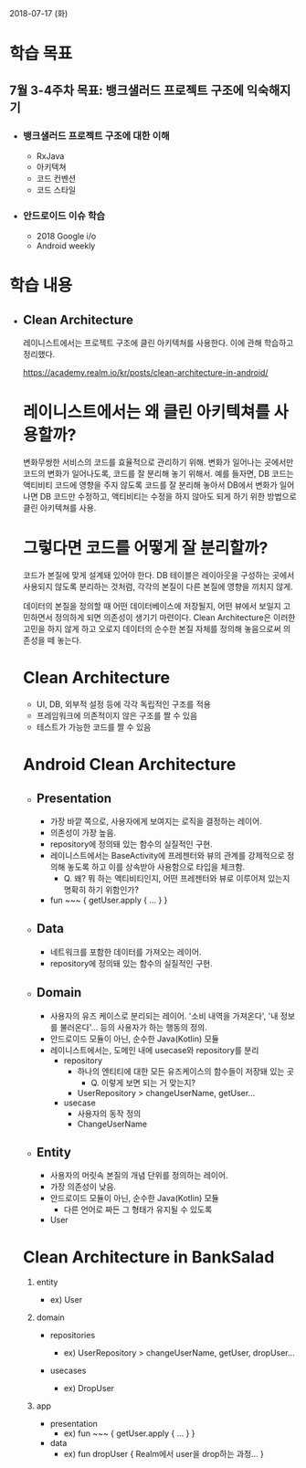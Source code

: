 2018-07-17 (화)

# 학습 목표

## 7월 3-4주차 목표: 뱅크샐러드 프로젝트 구조에 익숙해지기

- ### 뱅크샐러드 프로젝트 구조에 대한 이해

  - RxJava
  - 아키텍쳐
  - 코드 컨벤션
  - 코드 스타일

- ### 안드로이드 이슈 학습

  - 2018 Google i/o
  - Android weekly

# 학습 내용

- ## Clean Architecture

  레이니스트에서는 프로젝트 구조에 클린 아키텍쳐를 사용한다. 이에 관해 학습하고 정리했다.

  https://academy.realm.io/kr/posts/clean-architecture-in-android/

  # 레이니스트에서는 왜 클린 아키텍쳐를 사용할까?

  변화무쌍한 서비스의 코드를 효율적으로 관리하기 위해. 변화가 일어나는 곳에서만 코드의 변화가 일어나도록, 코드를 잘 분리해 놓기 위해서. 예를 들자면, DB 코드는 액티비티 코드에 영향을 주지 않도록 코드를 잘 분리해 놓아서 DB에서 변화가 일어나면 DB 코드만 수정하고, 액티비티는 수정을 하지 않아도 되게 하기 위한 방법으로 클린 아키텍쳐를 사용.

  # 그렇다면 코드를 어떻게 잘 분리할까?

  코드가 본질에 맞게 설계돼 있어야 한다. DB 테이블은 레이아웃을 구성하는 곳에서 사용되지 않도록 분리하는 것처럼, 각각의 본질이 다른 본질에 영향을 끼치지 않게.

  데이터의 본질을 정의할 때 어떤 데이터베이스에 저장될지, 어떤 뷰에서 보일지 고민하면서 정의하게 되면 의존성이 생기기 마련이다. Clean Architecture은 이러한 고민을 하지 않게 하고 오로지 데이터의 순수한 본질 자체를 정의해 놓음으로써 의존성을 떼 놓는다.

  # Clean Architecture

  - UI, DB, 외부적 설정 등에 각각 독립적인 구조를 적용
  - 프레임워크에 의존적이지 않은 구조를 짤 수 있음
  - 테스트가 가능한 코드를 짤 수 있음

  # Android Clean Architecture

  - ## Presentation

    - 가장 바깥 쪽으로, 사용자에게 보여지는 로직을 결정하는 레이어.
    - 의존성이 가장 높음.
    - repository에 정의돼 있는 함수의 실질적인 구현.
    - 레이니스트에서는 BaseActivity에 프레젠터와 뷰의 관계를 강제적으로 정의해 놓도록 하고 이를 상속받아 사용함으로 타입을 체크함.
      - Q. 왜? 뭐 하는 액티비티인지, 어떤 프레젠터와 뷰로 이루어져 있는지 명확히 하기 위함인가?
    - fun ~~~ { getUser.apply { ... } }

  - ## Data

    - 네트워크를 포함한 데이터를 가져오는 레이어.
    - repository에 정의돼 있는 함수의 실질적인 구현.

  - ## Domain

    - 사용자의 유즈 케이스로 분리되는 레이어. '소비 내역을 가져온다', '내 정보를 불러온다'... 등의 사용자가 하는 행동의 정의.
    - 안드로이드 모듈이 아닌, 순수한 Java(Kotlin) 모듈
    - 레이니스트에서는, 도메인 내에 usecase와 repository를 분리
      - repository
        - 하나의 엔티티에 대한 모든 유즈케이스의 함수들이 저장돼 있는 곳
          - Q. 이렇게 보면 되는 거 맞는지?
        - UserRepository > changeUserName, getUser...
      - usecase
        - 사용자의 동작 정의
        - ChangeUserName

  - ## Entity

    - 사용자의 머릿속 본질의 개념 단위를 정의하는 레이어.
    - 가장 의존성이 낮음.
    - 안드로이드 모듈이 아닌, 순수한 Java(Kotlin) 모듈
      - 다른 언어로 짜든 그 형태가 유지될 수 있도록
    - User

  # Clean Architecture in BankSalad

  1. entity

     - ex) User

  2. domain

     - repositories
       - ex) UserRepository > changeUserName, getUser, dropUser...

     - usecases
       - ex) DropUser

  3. app

     - presentation
       - ex) fun ~~~ { getUser.apply { ... } }
     - data
       - ex) fun dropUser { Realm에서 user을 drop하는 과정... }